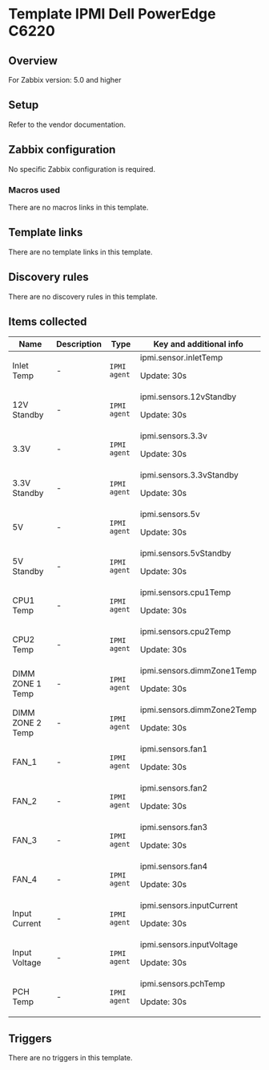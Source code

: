 # Template IPMI Dell PowerEdge C6220

## Overview

For Zabbix version: 5.0 and higher

## Setup

Refer to the vendor documentation.

## Zabbix configuration

No specific Zabbix configuration is required.

### Macros used

There are no macros links in this template.

## Template links

There are no template links in this template.

## Discovery rules

There are no discovery rules in this template.

## Items collected

|Name|Description|Type|Key and additional info|
|----|-----------|----|----|
|Inlet Temp|<p>-</p>|`IPMI agent`|ipmi.sensor.inletTemp<p>Update: 30s</p>|
|12V Standby|<p>-</p>|`IPMI agent`|ipmi.sensors.12vStandby<p>Update: 30s</p>|
|3.3V|<p>-</p>|`IPMI agent`|ipmi.sensors.3.3v<p>Update: 30s</p>|
|3.3V Standby|<p>-</p>|`IPMI agent`|ipmi.sensors.3.3vStandby<p>Update: 30s</p>|
|5V|<p>-</p>|`IPMI agent`|ipmi.sensors.5v<p>Update: 30s</p>|
|5V Standby|<p>-</p>|`IPMI agent`|ipmi.sensors.5vStandby<p>Update: 30s</p>|
|CPU1 Temp|<p>-</p>|`IPMI agent`|ipmi.sensors.cpu1Temp<p>Update: 30s</p>|
|CPU2 Temp|<p>-</p>|`IPMI agent`|ipmi.sensors.cpu2Temp<p>Update: 30s</p>|
|DIMM ZONE 1 Temp|<p>-</p>|`IPMI agent`|ipmi.sensors.dimmZone1Temp<p>Update: 30s</p>|
|DIMM ZONE 2 Temp|<p>-</p>|`IPMI agent`|ipmi.sensors.dimmZone2Temp<p>Update: 30s</p>|
|FAN_1|<p>-</p>|`IPMI agent`|ipmi.sensors.fan1<p>Update: 30s</p>|
|FAN_2|<p>-</p>|`IPMI agent`|ipmi.sensors.fan2<p>Update: 30s</p>|
|FAN_3|<p>-</p>|`IPMI agent`|ipmi.sensors.fan3<p>Update: 30s</p>|
|FAN_4|<p>-</p>|`IPMI agent`|ipmi.sensors.fan4<p>Update: 30s</p>|
|Input Current|<p>-</p>|`IPMI agent`|ipmi.sensors.inputCurrent<p>Update: 30s</p>|
|Input Voltage|<p>-</p>|`IPMI agent`|ipmi.sensors.inputVoltage<p>Update: 30s</p>|
|PCH Temp|<p>-</p>|`IPMI agent`|ipmi.sensors.pchTemp<p>Update: 30s</p>|
## Triggers

There are no triggers in this template.

